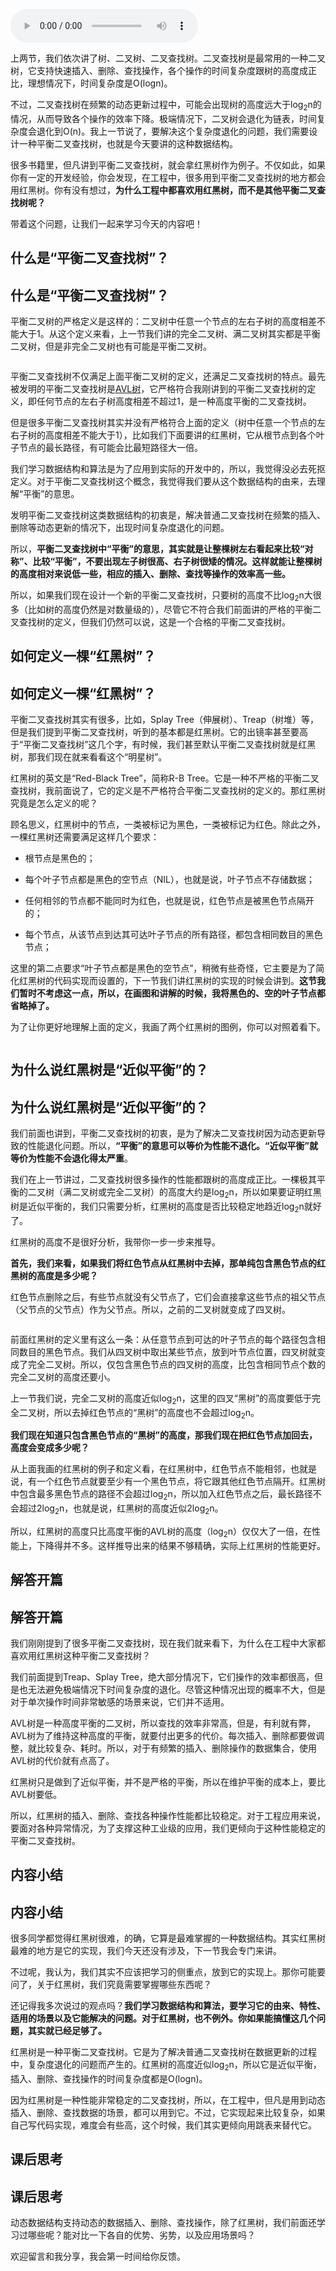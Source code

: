 <audio title="25 _ 红黑树（上）：为什么工程中都用红黑树这种二叉树？" src="https://static001.geekbang.org/resource/audio/5b/58/5b8ee5da6bc0b1416c7798798751de58.mp3" controls="controls"></audio> 
<p>上两节，我们依次讲了树、二叉树、二叉查找树。二叉查找树是最常用的一种二叉树，它支持快速插入、删除、查找操作，各个操作的时间复杂度跟树的高度成正比，理想情况下，时间复杂度是O(logn)。</p><p>不过，二叉查找树在频繁的动态更新过程中，可能会出现树的高度远大于log<sub>2</sub>n的情况，从而导致各个操作的效率下降。极端情况下，二叉树会退化为链表，时间复杂度会退化到O(n)。我上一节说了，要解决这个复杂度退化的问题，我们需要设计一种平衡二叉查找树，也就是今天要讲的这种数据结构。</p><p>很多书籍里，但凡讲到平衡二叉查找树，就会拿红黑树作为例子。不仅如此，如果你有一定的开发经验，你会发现，在工程中，很多用到平衡二叉查找树的地方都会用红黑树。你有没有想过，<strong><span class="orange">为什么工程中都喜欢用红黑树，而不是其他平衡二叉查找树呢？</span></strong></p><p>带着这个问题，让我们一起来学习今天的内容吧！</p>

## 什么是“平衡二叉查找树”？
<h2>什么是“平衡二叉查找树”？</h2><p>平衡二叉树的严格定义是这样的：二叉树中任意一个节点的左右子树的高度相差不能大于1。从这个定义来看，上一节我们讲的完全二叉树、满二叉树其实都是平衡二叉树，但是非完全二叉树也有可能是平衡二叉树。</p><p><img src="https://static001.geekbang.org/resource/image/dd/9b/dd9f5a4525f5029a8339c89ad1c8159b.jpg?wh=1142*605" alt=""></p><p>平衡二叉查找树不仅满足上面平衡二叉树的定义，还满足二叉查找树的特点。最先被发明的平衡二叉查找树是<a href="https://zh.wikipedia.org/wiki/AVL%E6%A0%91">AVL树</a>，它严格符合我刚讲到的平衡二叉查找树的定义，即任何节点的左右子树高度相差不超过1，是一种高度平衡的二叉查找树。</p><!-- [[[read_end]]] --><p>但是很多平衡二叉查找树其实并没有严格符合上面的定义（树中任意一个节点的左右子树的高度相差不能大于1），比如我们下面要讲的红黑树，它从根节点到各个叶子节点的最长路径，有可能会比最短路径大一倍。</p><p>我们学习数据结构和算法是为了应用到实际的开发中的，所以，我觉得没必去死抠定义。对于平衡二叉查找树这个概念，我觉得我们要从这个数据结构的由来，去理解“平衡”的意思。</p><p>发明平衡二叉查找树这类数据结构的初衷是，解决普通二叉查找树在频繁的插入、删除等动态更新的情况下，出现时间复杂度退化的问题。</p><p>所以，<strong>平衡二叉查找树中“平衡”的意思，其实就是让整棵树左右看起来比较“对称”、比较“平衡”，不要出现左子树很高、右子树很矮的情况。这样就能让整棵树的高度相对来说低一些，相应的插入、删除、查找等操作的效率高一些。</strong></p><p>所以，如果我们现在设计一个新的平衡二叉查找树，只要树的高度不比log<sub>2</sub>n大很多（比如树的高度仍然是对数量级的），尽管它不符合我们前面讲的严格的平衡二叉查找树的定义，但我们仍然可以说，这是一个合格的平衡二叉查找树。</p>

## 如何定义一棵“红黑树”？
<h2>如何定义一棵“红黑树”？</h2><p>平衡二叉查找树其实有很多，比如，Splay Tree（伸展树）、Treap（树堆）等，但是我们提到平衡二叉查找树，听到的基本都是红黑树。它的出镜率甚至要高于“平衡二叉查找树”这几个字，有时候，我们甚至默认平衡二叉查找树就是红黑树，那我们现在就来看看这个“明星树”。</p><p>红黑树的英文是“Red-Black Tree”，简称R-B Tree。它是一种不严格的平衡二叉查找树，我前面说了，它的定义是不严格符合平衡二叉查找树的定义的。那红黑树究竟是怎么定义的呢？</p><p>顾名思义，红黑树中的节点，一类被标记为黑色，一类被标记为红色。除此之外，一棵红黑树还需要满足这样几个要求：</p><ul>
<li>
<p>根节点是黑色的；</p>
</li>
<li>
<p>每个叶子节点都是黑色的空节点（NIL），也就是说，叶子节点不存储数据；</p>
</li>
<li>
<p>任何相邻的节点都不能同时为红色，也就是说，红色节点是被黑色节点隔开的；</p>
</li>
<li>
<p>每个节点，从该节点到达其可达叶子节点的所有路径，都包含相同数目的黑色节点；</p>
</li>
</ul><p>这里的第二点要求“叶子节点都是黑色的空节点”，稍微有些奇怪，它主要是为了简化红黑树的代码实现而设置的，下一节我们讲红黑树的实现的时候会讲到。<strong>这节我们暂时不考虑这一点，所以，在画图和讲解的时候，我将黑色的、空的叶子节点都省略掉了。</strong></p><p>为了让你更好地理解上面的定义，我画了两个红黑树的图例，你可以对照着看下。</p><p><img src="https://static001.geekbang.org/resource/image/90/9a/903ee0dcb62bce2f5b47819541f9069a.jpg?wh=1142*473" alt=""></p>

## 为什么说红黑树是“近似平衡”的？
<h2>为什么说红黑树是“近似平衡”的？</h2><p>我们前面也讲到，平衡二叉查找树的初衷，是为了解决二叉查找树因为动态更新导致的性能退化问题。所以，<strong>“平衡”的意思可以等价为性能不退化。“近似平衡”就等价为性能不会退化得太严重</strong>。</p><p>我们在上一节讲过，二叉查找树很多操作的性能都跟树的高度成正比。一棵极其平衡的二叉树（满二叉树或完全二叉树）的高度大约是log<sub>2</sub>n，所以如果要证明红黑树是近似平衡的，我们只需要分析，红黑树的高度是否比较稳定地趋近log<sub>2</sub>n就好了。</p><p>红黑树的高度不是很好分析，我带你一步一步来推导。</p><p><strong>首先，我们来看，如果我们将红色节点从红黑树中去掉，那单纯包含黑色节点的红黑树的高度是多少呢？</strong></p><p>红色节点删除之后，有些节点就没有父节点了，它们会直接拿这些节点的祖父节点（父节点的父节点）作为父节点。所以，之前的二叉树就变成了四叉树。</p><p><img src="https://static001.geekbang.org/resource/image/7e/ed/7e6ecc308fe44120f30de809822215ed.jpg?wh=1142*803" alt=""></p><p>前面红黑树的定义里有这么一条：从任意节点到可达的叶子节点的每个路径包含相同数目的黑色节点。我们从四叉树中取出某些节点，放到叶节点位置，四叉树就变成了完全二叉树。所以，仅包含黑色节点的四叉树的高度，比包含相同节点个数的完全二叉树的高度还要小。</p><p>上一节我们说，完全二叉树的高度近似log<sub>2</sub>n，这里的四叉“黑树”的高度要低于完全二叉树，所以去掉红色节点的“黑树”的高度也不会超过log<sub>2</sub>n。</p><p><strong>我们现在知道只包含黑色节点的“黑树”的高度，那我们现在把红色节点加回去，高度会变成多少呢？</strong></p><p>从上面我画的红黑树的例子和定义看，在红黑树中，红色节点不能相邻，也就是说，有一个红色节点就要至少有一个黑色节点，将它跟其他红色节点隔开。红黑树中包含最多黑色节点的路径不会超过log<sub>2</sub>n，所以加入红色节点之后，最长路径不会超过2log<sub>2</sub>n，也就是说，红黑树的高度近似2log<sub>2</sub>n。</p><p>所以，红黑树的高度只比高度平衡的AVL树的高度（log<sub>2</sub>n）仅仅大了一倍，在性能上，下降得并不多。这样推导出来的结果不够精确，实际上红黑树的性能更好。</p>

## 解答开篇
<h2>解答开篇</h2><p>我们刚刚提到了很多平衡二叉查找树，现在我们就来看下，为什么在工程中大家都喜欢用红黑树这种平衡二叉查找树？</p><p>我们前面提到Treap、Splay Tree，绝大部分情况下，它们操作的效率都很高，但是也无法避免极端情况下时间复杂度的退化。尽管这种情况出现的概率不大，但是对于单次操作时间非常敏感的场景来说，它们并不适用。</p><p>AVL树是一种高度平衡的二叉树，所以查找的效率非常高，但是，有利就有弊，AVL树为了维持这种高度的平衡，就要付出更多的代价。每次插入、删除都要做调整，就比较复杂、耗时。所以，对于有频繁的插入、删除操作的数据集合，使用AVL树的代价就有点高了。</p><p>红黑树只是做到了近似平衡，并不是严格的平衡，所以在维护平衡的成本上，要比AVL树要低。</p><p>所以，红黑树的插入、删除、查找各种操作性能都比较稳定。对于工程应用来说，要面对各种异常情况，为了支撑这种工业级的应用，我们更倾向于这种性能稳定的平衡二叉查找树。</p>

## 内容小结
<h2>内容小结</h2><p>很多同学都觉得红黑树很难，的确，它算是最难掌握的一种数据结构。其实红黑树最难的地方是它的实现，我们今天还没有涉及，下一节我会专门来讲。</p><p>不过呢，我认为，我们其实不应该把学习的侧重点，放到它的实现上。那你可能要问了，关于红黑树，我们究竟需要掌握哪些东西呢？</p><p>还记得我多次说过的观点吗？<strong>我们学习数据结构和算法，要学习它的由来、特性、适用的场景以及它能解决的问题。对于红黑树，也不例外。你如果能搞懂这几个问题，其实就已经足够了。</strong></p><p>红黑树是一种平衡二叉查找树。它是为了解决普通二叉查找树在数据更新的过程中，复杂度退化的问题而产生的。红黑树的高度近似log<sub>2</sub>n，所以它是近似平衡，插入、删除、查找操作的时间复杂度都是O(logn)。</p><p>因为红黑树是一种性能非常稳定的二叉查找树，所以，在工程中，但凡是用到动态插入、删除、查找数据的场景，都可以用到它。不过，它实现起来比较复杂，如果自己写代码实现，难度会有些高，这个时候，我们其实更倾向用跳表来替代它。</p>

## 课后思考
<h2>课后思考</h2><p>动态数据结构支持动态的数据插入、删除、查找操作，除了红黑树，我们前面还学习过哪些呢？能对比一下各自的优势、劣势，以及应用场景吗？</p><p>欢迎留言和我分享，我会第一时间给你反馈。</p>